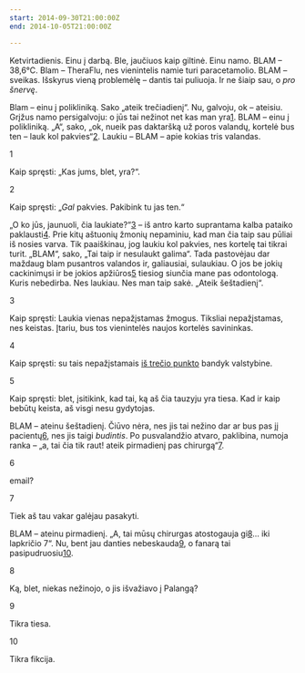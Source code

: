 ```yaml
---
start: 2014-09-30T21:00:00Z
end: 2014-10-05T21:00:00Z

---
```

Ketvirtadienis. Einu į darbą. Ble, jaučiuos kaip giltinė. Einu namo. BLAM – 38,6°C. Blam – TheraFlu, nes vienintelis namie turi paracetamolio. BLAM – sveikas. Išskyrus vieną problemėlę – dantis tai puliuoja. Ir ne šiaip sau, o _pro šnervę_.

Blam – einu į polikliniką. Sako „ateik trečiadienį“. Nu, galvoju, ok – ateisiu. Grįžus namo persigalvoju: o jūs tai nežinot net kas man yra[1](http://grinkus.github.io/ataskaita/2014/10/06/uz-spalio-01-spalio-06-intarpas.html#a1). BLAM – einu į polikliniką. „A“, sako, „ok, nueik pas daktaršką už poros valandų, kortelė bus ten – lauk kol pakvies“[2](http://grinkus.github.io/ataskaita/2014/10/06/uz-spalio-01-spalio-06-intarpas.html#a2). Laukiu – BLAM – apie kokias tris valandas.

1

Kaip spręsti: „Kas jums, blet, yra?“.

2

Kaip spręsti: „_Gal_ pakvies. Pakibink tu jas ten.“

„O ko jūs, jaunuoli, čia laukiate?“[3](http://grinkus.github.io/ataskaita/2014/10/06/uz-spalio-01-spalio-06-intarpas.html#a3) – iš antro karto suprantama kalba pataiko paklausti[4](http://grinkus.github.io/ataskaita/2014/10/06/uz-spalio-01-spalio-06-intarpas.html#a4). Prie kitų aštuonių žmonių nepaminiu, kad man čia taip sau pūliai iš nosies varva. Tik paaiškinau, jog laukiu kol pakvies, nes kortelę tai tikrai turit. „BLAM“, sako, „Tai taip ir nesulaukt galima“. Tada pastovėjau dar maždaug blam pusantros valandos ir, galiausiai, sulaukiau. O jos be jokių cackinimųsi ir be jokios apžiūros[5](http://grinkus.github.io/ataskaita/2014/10/06/uz-spalio-01-spalio-06-intarpas.html#a5) tiesiog siunčia mane pas odontologą. Kuris nebedirba. Nes laukiau. Nes man taip sakė. „Ateik šeštadienį“.

3

Kaip spręsti: Laukia vienas nepažįstamas žmogus. Tiksliai nepažįstamas, nes keistas. Įtariu, bus tos vienintelės naujos kortelės savininkas.

4

Kaip spręsti: su tais nepažįstamais [iš trečio punkto](http://grinkus.github.io/ataskaita/2014/10/06/uz-spalio-01-spalio-06-intarpas.html#a3) bandyk valstybine.

5

Kaip spręsti: blet, įsitikink, kad tai, ką aš čia tauzyju yra tiesa. Kad ir kaip bebūtų keista, aš visgi nesu gydytojas.

BLAM – ateinu šeštadienį. Čiūvo nėra, nes jis tai nežino dar ar bus pas jį pacientų[6](http://grinkus.github.io/ataskaita/2014/10/06/uz-spalio-01-spalio-06-intarpas.html#a6), nes jis taigi _budintis_. Po pusvalandžio atvaro, paklibina, numoja ranka – „a, tai čia tik raut! ateik pirmadienį pas chirurgą“[7](http://grinkus.github.io/ataskaita/2014/10/06/uz-spalio-01-spalio-06-intarpas.html#a7).

6

email?

7

Tiek aš tau vakar galėjau pasakyti.

BLAM – ateinu pirmadienį. „A, tai mūsų chirurgas atostogauja gi[8](http://grinkus.github.io/ataskaita/2014/10/06/uz-spalio-01-spalio-06-intarpas.html#a8)… iki lapkričio 7“. Nu, bent jau danties nebeskauda[9](http://grinkus.github.io/ataskaita/2014/10/06/uz-spalio-01-spalio-06-intarpas.html#a9), o fanarą tai pasipudruosiu[10](http://grinkus.github.io/ataskaita/2014/10/06/uz-spalio-01-spalio-06-intarpas.html#a10).

8

Ką, blet, niekas nežinojo, o jis išvažiavo į Palangą?

9

Tikra tiesa.

10

Tikra fikcija.